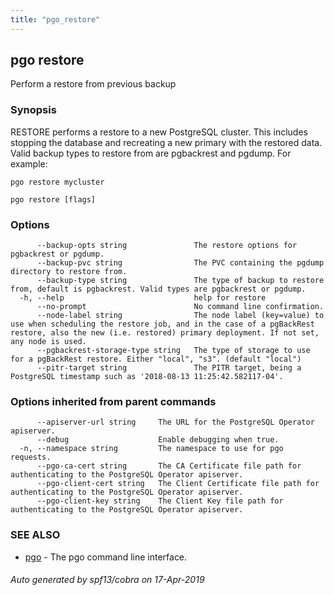 ```yaml
---
title: "pgo_restore"
---
```

## pgo restore

Perform a restore from previous backup

### Synopsis

RESTORE performs a restore to a new PostgreSQL cluster. This includes stopping the database and recreating a new primary with the restored data.  Valid backup types to restore from are pgbackrest and pgdump. For example:

	pgo restore mycluster 

```
pgo restore [flags]
```

### Options

```
      --backup-opts string               The restore options for pgbackrest or pgdump.
      --backup-pvc string                The PVC containing the pgdump directory to restore from.
      --backup-type string               The type of backup to restore from, default is pgbackrest. Valid types are pgbackrest or pgdump.
  -h, --help                             help for restore
      --no-prompt                        No command line confirmation.
      --node-label string                The node label (key=value) to use when scheduling the restore job, and in the case of a pgBackRest restore, also the new (i.e. restored) primary deployment. If not set, any node is used.
      --pgbackrest-storage-type string   The type of storage to use for a pgBackRest restore. Either "local", "s3". (default "local")
      --pitr-target string               The PITR target, being a PostgreSQL timestamp such as '2018-08-13 11:25:42.582117-04'.
```

### Options inherited from parent commands

```
      --apiserver-url string     The URL for the PostgreSQL Operator apiserver.
      --debug                    Enable debugging when true.
  -n, --namespace string         The namespace to use for pgo requests.
      --pgo-ca-cert string       The CA Certificate file path for authenticating to the PostgreSQL Operator apiserver.
      --pgo-client-cert string   The Client Certificate file path for authenticating to the PostgreSQL Operator apiserver.
      --pgo-client-key string    The Client Key file path for authenticating to the PostgreSQL Operator apiserver.
```

### SEE ALSO

* [pgo](/operatorcli/cli/pgo/)	 - The pgo command line interface.

###### Auto generated by spf13/cobra on 17-Apr-2019
